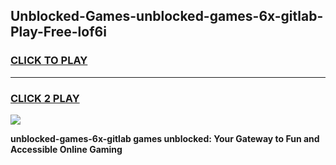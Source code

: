 
## Unblocked-Games-unblocked-games-6x-gitlab-Play-Free-lof6i
<h3>
<a href="https://premium76.site?title=unblocked-games-6x-gitlab&ref=19M">CLICK TO PLAY</a></h3>
<hr>

<h3>
<a href="https://premium76.site?title=unblocked-games-6x-gitlab&ref=19M">CLICK 2 PLAY</a>
  
</h3>

<a href="https://premium76.site?title=unblocked-games-6x-gitlab&ref=19M"><img src="https://clearcache.store/games.png"></a>


**unblocked-games-6x-gitlab games unblocked: Your Gateway to Fun and Accessible Online Gaming**

